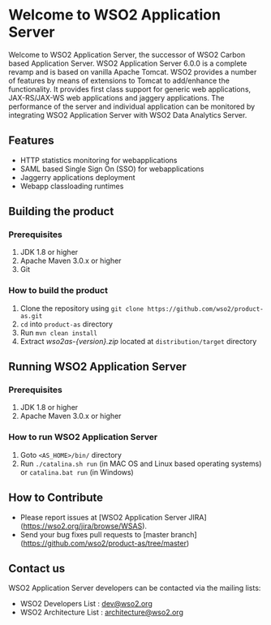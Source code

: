 # Welcome to WSO2 Application Server

Welcome to WSO2 Application Server, the successor of WSO2 Carbon based Application Server. WSO2 Application Server 6.0.0 is a complete revamp and is based on vanilla Apache Tomcat. WSO2 provides a number of features by means of extensions to Tomcat
to add/enhance the functionality. It provides first class support for generic web applications, JAX-RS/JAX-WS web
applications and jaggery applications. The performance of the server and individual application can be monitored by integrating WSO2 Application
Server with WSO2 Data Analytics Server.

## Features

* HTTP statistics monitoring for webapplications
* SAML based Single Sign On (SSO) for webapplications
* Jaggerry applications deployment
* Webapp classloading runtimes

## Building the product

### Prerequisites
1. JDK 1.8 or higher
2. Apache Maven 3.0.x or higher
3. Git

### How to build the product
1. Clone the repository using `git clone https://github.com/wso2/product-as.git`
2. `cd` into `product-as` directory
2. Run `mvn clean install`
3. Extract *wso2as-{version}.zip* located at `distribution/target` directory

## Running WSO2 Application Server

### Prerequisites
1. JDK 1.8 or higher
2. Apache Maven 3.0.x or higher

### How to run WSO2 Application Server
1. Goto `<AS_HOME>/bin/` directory
2. Run `./catalina.sh run` (in MAC OS and Linux based operating systems) or `catalina.bat run` (in Windows)

## How to Contribute
* Please report issues at [WSO2 Application Server JIRA] (https://wso2.org/jira/browse/WSAS).
* Send your bug fixes pull requests to [master branch] (https://github.com/wso2/product-as/tree/master)

## Contact us
WSO2 Application Server developers can be contacted via the mailing lists:

* WSO2 Developers List : dev@wso2.org
* WSO2 Architecture List : architecture@wso2.org
